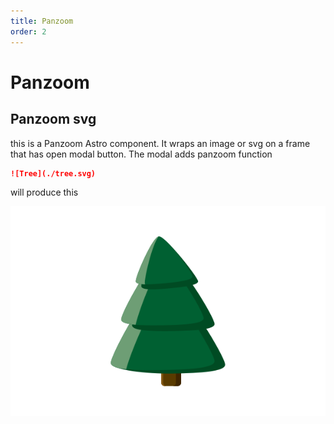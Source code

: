 ```yaml
---
title: Panzoom
order: 2
---
```


# Panzoom
## Panzoom svg

this is a Panzoom Astro component. It wraps an image or svg on a frame that has open modal button. The modal adds panzoom function

```markdown
![Tree](./tree.svg)
```

will produce this

![Tree](./tree.svg)
